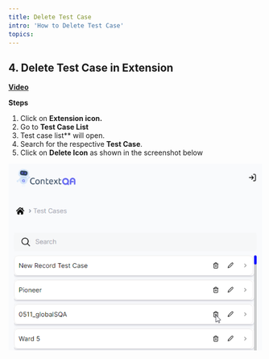 ```yaml
---
title: Delete Test Case 
intro: 'How to Delete Test Case'
topics:
---
```


## <a name="_bs3ribl05iga"></a>**4. Delete Test Case in Extension** 
[**Video** ](https://www.youtube.com/watch?v=6ihdpNnEuT8&list=PLfRq0FuuqhRkB4nAD6NYbmzSYoi0yA8OG&index=11)

**Steps**

1. Click on **Extension icon.**  
2. Go to **Test Case List**
3. Test case list** will open.
4. Search for the respective **Test Case**.
5. Click on **Delete Icon** as shown in the screenshot below

![](imgss/delete-icon.png)






